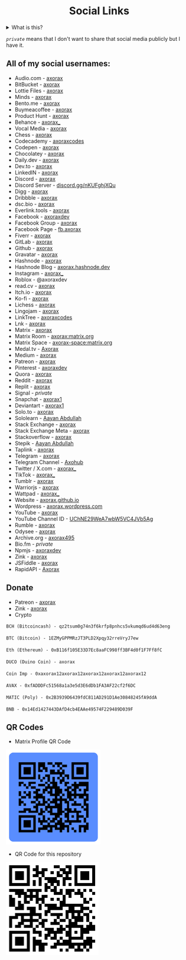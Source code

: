 <h1 align="center">Social Links</h1>

<details>
  <summary>What is this?</summary>
Github repository to store all of my social media links x]
</details>

*`private`* means that I don't want to share that social media publicly but I have it.

<!--
### Usernames I usually use:
* axorax
* axoraxdev
* axoraxcodes
* axorax_
* axorax1 -->

## All of my social usernames:
* Audio.com - [axorax](https://audio.com/axorax)
* BitBucket - [axorax](https://bitbucket.org/axorax/)
* Lottie Files - [axorax](https://lottiefiles.com/axorax)
* Minds - [axorax](https://www.minds.com/axorax/)
* Bento.me - [axorax](https://bento.me/axorax)
* Buymeacoffee - [axorax](https://www.buymeacoffee.com/axorax)
* Product Hunt - [axorax](https://www.producthunt.com/@axorax)
* Behance - [axorax_](https://be.net/axorax_)
* Vocal Media - [axorax](https://vocal.media/authors/axorax)
* Chess - [axorax](https://www.chess.com/member/axorax)
* Codecademy - [axoraxcodes](https://www.codecademy.com/profiles/axoraxcodes)
* Codepen - [axorax](https://codepen.io/axorax)
* Chocolatey - [axorax](https://community.chocolatey.org/profiles/axorax)
* Daily.dev - [axorax](https://app.daily.dev/axorax)
* Dev.to - [axorax](https://dev.to/axorax)
* LinkedIN - [axorax](https://www.linkedin.com/in/axorax/)
* Discord - [axorax](https://discordapp.com/users/941325434644226048)
* Discord Server - [discord.gg/nKUFghjXQu](https://discord.com/invite/nKUFghjXQu)
* Digg - [axorax](https://digg.com/@axorax)
* Dribbble - [axorax](https://dribbble.com/Axorax)
* dsc.bio - [axorax](https://dsc.bio/axorax)
* Everlink.tools - [axorax](https://everlink.tools/axorax)
* Facebook - [axoraxdev](https://www.facebook.com/axoraxdev/)
* Facebook Group - [axorax](https://www.facebook.com/groups/axorax/)
* Facebook Page - [fb.axorax](https://www.facebook.com/fb.axorax/)
* Fiverr - [axorax](https://www.fiverr.com/axorax)
* GitLab - [axorax](https://gitlab.com/axorax)
* Github - [axorax](https://github.com/Axorax)
* Gravatar - [axorax](https://en.gravatar.com/axorax)
* Hashnode - [axorax](https://hashnode.com/@axorax)
* Hashnode Blog - [axorax.hashnode.dev](https://axorax.hashnode.dev/)
* Instagram - [axorax_](https://www.instagram.com/axorax_/)
* Roblox - @axoraxdev
* read.cv - [axorax](https://read.cv/axorax)
* Itch.io - [axorax](https://axorax.itch.io/)
* Ko-fi - [axorax](https://ko-fi.com/axorax)
* Lichess - [axorax](https://lichess.org/@/Axorax)
* Lingojam - [axorax](https://lingojam.com/axorax)
* LinkTree - [axoraxcodes](https://linktr.ee/axoraxcodes)
* Lnk - [axorax](https://lnk.at/axorax)
* Matrix - [axorax](https://matrix.to/#/@axorax:matrix.org)
* Matrix Room - [axorax:matrix.org](https://matrix.to/#/#axorax:matrix.org)
* Matrix Space - [axorax-space:matrix.org](https://matrix.to/#/#axorax-space:matrix.org)
* Medal.tv - [Axorax](https://medal.tv/u/Axorax)
* Medium - [axorax](https://axorax.medium.com/)
* Patreon - [axorax](https://www.patreon.com/axorax)
* Pinterest - [axoraxdev](https://www.pinterest.com/axoraxdev/)
* Quora - [axorax](https://www.quora.com/profile/Axorax)
* Reddit - [axorax](https://www.reddit.com/user/axorax)
* Replit - [axorax](https://replit.com/@Axorax)
* Signal - *private*
* Snapchat - [axorax1](https://www.snapchat.com/add/axorax1)
* Deviantart - [axorax1](https://www.deviantart.com/axorax1)
* Solo.to - [axorax](https://solo.to/axorax)
* Sololearn - [Aayan Abdullah](https://www.sololearn.com/profile/27058316)
* Stack Exchange - [axorax](https://stackexchange.com/users/22661180/axorax)
* Stack Exchange Meta - [axorax](https://meta.stackexchange.com/users/1312926/axorax)
* Stackoverflow - [axorax](https://stackoverflow.com/users/16834247/axorax)
* Stepik - [Aayan Abdullah](https://stepik.org/users/402539421)
* Taplink - [axorax](https://axorax.taplink.ws)
* Telegram - [axorax](http://t.me/axorax)
* Telegram Channel - [Axohub](https://t.me/axohub)
* Twitter / X.com - [axorax_](https://x.com/axorax_)
* TikTok - [axorax_](https://www.tiktok.com/@axorax_)
* Tumblr - [axorax](https://axorax.tumblr.com/)
* Warriorjs - [axorax](https://warriorjs.com/axorax)
* Wattpad - [axorax_](https://www.wattpad.com/user/axorax_)
* Website - [axorax.github.io](https://axorax.github.io/)
* Wordpress - [axorax.wordpress.com](https://axorax.wordpress.com/)
* YouTube - [axorax](https://www.youtube.com/c/Axorax)
* YouTube Channel ID - [UChNE29WeA7wbW5VC4JVb5Ag](https://www.youtube.com/channel/UChNE29WeA7wbW5VC4JVb5Ag)
* Rumble - [axorax](https://rumble.com/user/axorax)
* Odysee - [axorax](https://odysee.com/@axorax)
* Archive.org - [axorax495](https://archive.org/details/@axorax495)
* Bio.fm - *private*
* Npmjs - [axoraxdev](https://www.npmjs.com/~axoraxdev)
* Zink - [axorax](https://zink.tips/axorax)
* JSFiddle - [axorax](https://jsfiddle.net/user/axorax)
* RapidAPI - [Axorax](https://rapidapi.com/user/Axorax)

## Donate
* Patreon - [axorax](https://www.patreon.com/axorax)
* Zink - [axorax](https://zink.tips/axorax)
* Crypto
```
BCH (Bitcoincash) - qz2tsum0g74n3f6krfp8pnhcs5vkumqd6ud4d63eng

BTC (Bitcoin) - 1EZMyGPPMRzJT3PLD2Xpqy32rreVryJ7ew

Eth (Ethereum) - 0xB116f105E33D7Ec8aaFC998ff3BF4d0f1F7Ff8fC

DUCO (Duino Coin) - axorax

Coin Imp - 0xaxorax12axorax12axorax12axorax12axorax12

AVAX - 0xfADDDFc51568a1a3e5d3E6dDb1FA3AF22cf2f6DC

MATIC (Poly) - 0x2B3939D6439fdC811AD291D1Ae30848245fA9ddA

BNB - 0x14Ed1427443DAfD4cb4EAAe49574F229489D039F
```

## QR Codes
* Matrix Profile QR Code

<img src="./assets//images/matrix-qr.png" />

* QR Code for this repository

<img src="./assets//images/github-repo-qr.png" width="250" height="250" />

